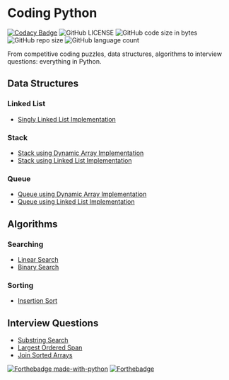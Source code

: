 # Coding Python

[![Codacy Badge](https://api.codacy.com/project/badge/Grade/cea7d69eb3f54f63bef0be6d1f025638)](https://app.codacy.com/gh/nityansuman/coding-python?utm_source=github.com&utm_medium=referral&utm_content=nityansuman/coding-python&utm_campaign=Badge_Grade_Settings)
![GitHub LICENSE](https://img.shields.io/github/license/nityansuman/coding-python)
![GitHub code size in bytes](https://img.shields.io/github/languages/code-size/nityansuman/coding-python)
![GitHub repo size](https://img.shields.io/github/repo-size/nityansuman/coding-python)
![GitHub language count](https://img.shields.io/github/languages/count/nityansuman/coding-python)

From competitive coding puzzles, data structures, algorithms to interview questions: everything in Python.

## Data Structures

### Linked List

- [Singly Linked List Implementation](data-structures/singly_linked_list.py)

### Stack

- [Stack using Dynamic Array Implementation](data-structures/stack.py#L125)
- [Stack using Linked List Implementation](data-structures/stack.py#L34)

### Queue

- [Queue using Dynamic Array Implementation](data-structures/queue.py#L5)
- [Queue using Linked List Implementation](data-structures/queue.py)

## Algorithms

### Searching

- [Linear Search](algorithms/linear_search.py)
- [Binary Search](algorithms/binary_search.py)

### Sorting

- [Insertion Sort](algorithms/insertion_sort.py)

## Interview Questions

- [Substring Search](interview/substring_search.py)
- [Largest Ordered Span](interview/largest_inorder_span.py)
- [Join Sorted Arrays](interview/join_sorted_arrays.py)

[![Forthebadge made-with-python](http://ForTheBadge.com/images/badges/made-with-python.svg)](https://www.python.org/)
[![Forthebadge](https://forthebadge.com/images/badges/built-with-love.svg)](https://forthebadge.com)
